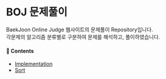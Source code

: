 # BOJ 문제풀이

BaekJoon Online Judge 웹사이트의 문제풀이 Repository입니다.
<br>
각문제의 알고리즘 분류별로 구분하여 문제를 해석하고, 풀이하였습니다.
<br>

#### 🚀 Contents
- [Implementation](./src/Implementation)
- [Sort](./src/Sort)


